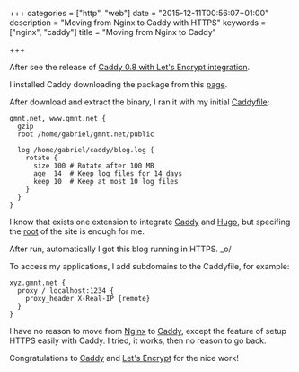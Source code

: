+++
categories = ["http", "web"]
date = "2015-12-11T00:56:07+01:00"
description = "Moving from Nginx to Caddy with HTTPS"
keywords = ["nginx", "caddy"]
title = "Moving from Nginx to Caddy"

+++

After see the release of [Caddy 0.8 with Let&#39;s Encrypt integration](https://caddyserver.com/blog/caddy-0_8-released).

I installed Caddy downloading the package from this [page](https://caddyserver.com/download).

After download and extract the binary, I ran it with my initial [Caddyfile](https://caddyserver.com/docs/caddyfile):


    gmnt.net, www.gmnt.net {
      gzip
      root /home/gabriel/gmnt.net/public 

      log /home/gabriel/caddy/blog.log {
        rotate {
          size 100 # Rotate after 100 MB
          age  14  # Keep log files for 14 days
          keep 10  # Keep at most 10 log files
        }
      }
    }

I know that exists one extension to integrate [Caddy](https://caddyserver.com/) and [Hugo](http://gohugo.io/), but specifing the [root](https://caddyserver.com/docs/root) of the site is enough for me.

After run, automatically I got this blog running in HTTPS. _o/

To access my applications, I add subdomains to the Caddyfile, for example:

    xyz.gmnt.net {
      proxy / localhost:1234 {
        proxy_header X-Real-IP {remote}
      }
    }

I have no reason to move from [Nginx](https://www.nginx.com/) to [Caddy](https://caddyserver.com/), except the feature of setup HTTPS easily with Caddy. I tried, it works, then no reason to go back.

Congratulations to [Caddy](https://caddyserver.com/) and [Let&#39;s Encrypt](https://letsencrypt.org/) for the nice work!

